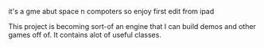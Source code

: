 it's a gme
abut space
n compoters
so enjoy
first edit from ipad

This project is becoming sort-of an engine that I can build demos and other games off of.
It contains alot of useful classes.
